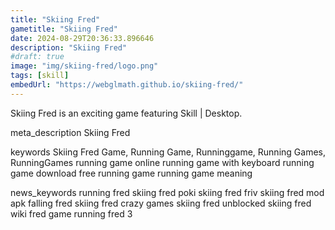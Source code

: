 ```yaml
---
title: "Skiing Fred"
gametitle: "Skiing Fred"
date: 2024-08-29T20:36:33.896646
description: "Skiing Fred"
#draft: true
image: "img/skiing-fred/logo.png"
tags: [skill]
embedUrl: "https://webglmath.github.io/skiing-fred/"
---
```


Skiing Fred is an exciting game featuring Skill | Desktop.

meta_description
Skiing Fred


keywords
Skiing Fred Game, Running Game, Runninggame, Running Games, RunningGames running game online running game with keyboard running game download free running game running game meaning


news_keywords
running fred skiing fred poki skiing fred friv skiing fred mod apk falling fred skiing fred crazy games skiing fred unblocked skiing fred wiki fred game running fred 3
